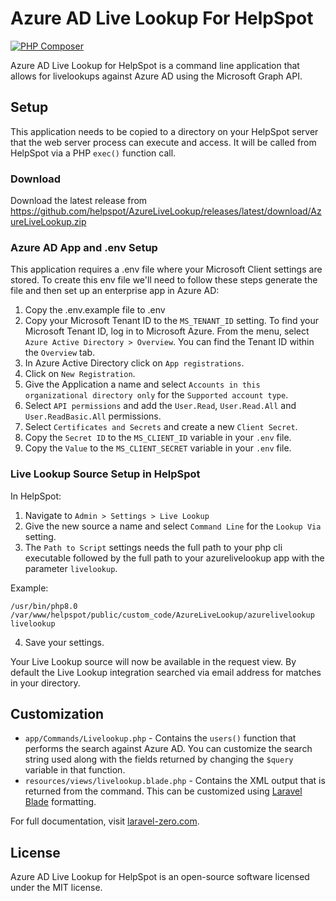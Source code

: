 # Azure AD Live Lookup For HelpSpot
[![PHP Composer](https://github.com/helpspot/AzureLiveLookup/actions/workflows/php-build.yml/badge.svg)](https://github.com/helpspot/AzureLiveLookup/actions/workflows/php-build.yml)

Azure AD Live Lookup for HelpSpot is a command line application that allows for livelookups against Azure AD using the Microsoft Graph API.

## Setup

This application needs to be copied to a directory on your HelpSpot server that the web server process can execute and access. It will be called from HelpSpot via a PHP `exec()` function call. 

### Download
Download the latest release from https://github.com/helpspot/AzureLiveLookup/releases/latest/download/AzureLiveLookup.zip

### Azure AD App and .env Setup
This application requires a .env file where your Microsoft Client settings are stored. To create this env file we'll need to follow these steps generate the file and then set up an enterprise app in Azure AD:
1. Copy the .env.example file to .env
2. Copy your Microsoft Tenant ID to the `MS_TENANT_ID` setting. To find your Microsoft Tenant ID, log in to Microsoft Azure. From the menu, select `Azure Active Directory > Overview`. You can find the Tenant ID within the `Overview` tab. 
3. In Azure Active Directory click on `App registrations`.
4. Click on `New Registration`.
5. Give the Application a name and select `Accounts in this organizational directory only` for the `Supported account type`.
6. Select `API permissions` and add the `User.Read`, `User.Read.All` and `User.ReadBasic.All` permissions.
7. Select `Certificates and Secrets` and create a new `Client Secret`.
8. Copy the `Secret ID` to the `MS_CLIENT_ID` variable in your `.env` file.
9. Copy the `Value` to the `MS_CLIENT_SECRET` variable in your `.env` file.

### Live Lookup Source Setup in HelpSpot
In HelpSpot:
1. Navigate to `Admin > Settings > Live Lookup`
2. Give the new source a name and select `Command Line` for the `Lookup Via` setting.
3. The `Path to Script` settings needs the full path to your php cli executable followed by the full path to your azurelivelookup app with the parameter `livelookup`. 

Example:
```
/usr/bin/php8.0 /var/www/helpspot/public/custom_code/AzureLiveLookup/azurelivelookup livelookup
```
4. Save your settings.

Your Live Lookup source will now be available in the request view. By default the Live Lookup integration searched via email address for matches in your directory.

## Customization

* `app/Commands/Livelookup.php` - Contains the `users()` function that performs the search against Azure AD. You can customize the search string used along with the fields returned by changing the `$query` variable in that function. 
* `resources/views/livelookup.blade.php` - Contains the XML output that is returned from the command. This can be customized using [Laravel Blade](https://laravel.com/docs/9.x/blade) formatting. 

For full documentation, visit [laravel-zero.com](https://laravel-zero.com/).

## License

Azure AD Live Lookup for HelpSpot is an open-source software licensed under the MIT license.

